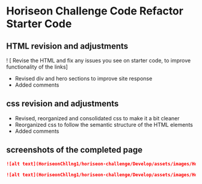 # Horiseon Challenge Code Refactor Starter Code

## HTML revision and adjustments
! [ Revise the HTML and fix any issues you see on starter code, to improve functionality of the links]
* Revised div and hero sections to improve site response
* Added comments


## css revision and adjustments
* Revised, reorganized and consolidated css to make it a bit cleaner 
* Reorganized css to follow the semantic structure of the HTML elements
* Added comments


## screenshots of the completed page
```md
![alt text](HoriseonChllng1/horiseon-challenge/Develop/assets/images/Hori-seo-n.png)
```
```md
![alt text](HoriseonChllng1/horiseon-challenge/Develop/assets/images/Hori-seo-n-1.png)
```
